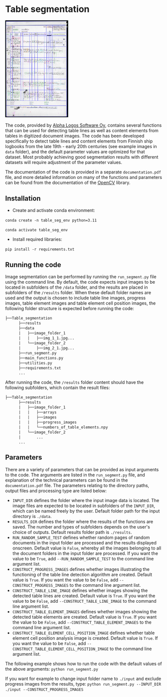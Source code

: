 # Table segmentation

<img src="table_example.jpg"  width="40%" height="40%">

The code, provided by [Alpha Logos Software Oy](https://www.alphalogos.fi/), contains several functions that can be used for detecting table lines as well as content elements from tables in digitized document images. The code has been developed specifically to detect table lines and content elements from Finnish ship logbooks from the late 19th - early 20th centuries (see example images in `data` folder), and the default parameter values are optimized for that dataset. Most probably achieving good segmentation results with different datasets will require adjustment of the parameter values.

The documentation of the code is provided in a separate `documentation.pdf` file, and more detailed information on many of the functions and parameters can be found from the documentation of the [OpenCV](https://opencv.org/) library. 

## Installation

- Create and activate conda environment:

`conda create -n table_seg_env python=3.11`

`conda activate table_seg_env`

- Install required libraries:

`pip install -r requirements.txt`

## Running the code

Image segmentation can be performed by running the `run_segment.py` file using the command line. By default, the code expects input images to be located in subfolders of the `/data` folder, and the results are placed in subfolders of the `/results` folder. When these default folder names are used and the output is chosen to include table line images, progress images, table element images and table element cell position images, the following folder structure is expected before running the code:

```
├──Table_segmentation
      ├──results 
      ├──data
      |   ├──image_folder_1
      |   |   ├──img_1_1.jpg...
      |   └──image_folder_2
      |       ├──img_2_1.jpg...
      ├──run_segment.py
      ├──main_functions.py
      ├──utilities.py
      ├──requirements.txt
      ...
```
After running the code, the `/results` folder content should have the following subfolders, which contain the result files:

```
├──Table_segmentation
      ├──results 
      |   ├──image_folder_1
      |   |   ├──arrays
      |   |   ├──images
      |   |   ├──progress_images
      |   |   └──numbers_of_table_elements.npy
      |   └──image_folder_2
      |       ...
      ...
```
## Parameters

There are a variety of parameters that can be provided as input arguments to the code. The arguments are listed in the `run_segment.py` file, and explanation of the technical parameters can be found in the `documentation.pdf` file. The parameters relating to the directory paths, output files and processing type are listed below:

- `INPUT_DIR` defines the folder where the input image data is located. The image files are expected to be located in subfolders of the `INPUT_DIR`, which can be named freely by the user. Default folder path for the input directory is `./data`.
- `RESULTS_DIR` defines the folder where the results of the functions are saved. The number and types of subfolders depends on the user's choice of outputs. Default results folder path is `./results`.
- `RUN_RANDOM_SAMPLE_TEST` defines whether random pages of random documents in the input folder are processed and the results displayed onscreen. Default value is `False`, whereby all the images belonging to all the document folders in the input folder are processed. If you want the value to be `True`, add `--RUN_RANDOM_SAMPLE_TEST` to the command line argument list.
- `CONSTRUCT_PROGRESS_IMAGES` defines whether images illustrating the functioning of the table line detection algorithm are created. Default value is `True`. If you want the value to be `False`, add `--CONSTRUCT_PROGRESS_IMAGES` to the command line argument list.
- `CONSTRUCT_TABLE_LINE_IMAGE` defines whether images showing the detected table lines are created. Default value is `True`. If you want the value to be `False`, add `--CONSTRUCT_TABLE_LINE_IMAGE` to the command line argument list.
- `CONSTRUCT_TABLE_ELEMENT_IMAGES` defines whether images showing the detected table elements are created. Default value is `True`. If you want the value to be `False`, add `--CONSTRUCT_TABLE_ELEMENT_IMAGES` to the command line argument list.
- `CONSTRUCT_TABLE_ELEMENT_CELL_POSITION_IMAGE` defines whether table element cell position analysis image is created. Default value is `True`. If you want the value to be `False`, add `--CONSTRUCT_TABLE_ELEMENT_CELL_POSITION_IMAGE` to the command line argument list.

The following example shows how to run the code with the default values of the above arguments:
`python run_segment.py`

If you want for example to change input folder name to `./input` and exclude progress images from the results, type:
`python run_segment.py --INPUT_DIR ./input --CONSTRUCT_PROGRESS_IMAGES`
